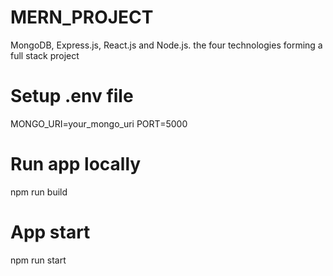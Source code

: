 # MERN_PROJECT
MongoDB, Express.js, React.js and Node.js. the four technologies forming a full stack project

# Setup .env file
MONGO_URI=your_mongo_uri
PORT=5000

# Run app locally
npm run build

# App start
npm run start